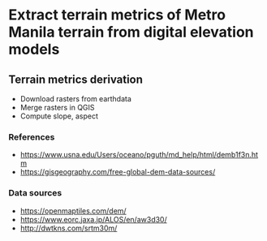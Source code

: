 # Extract terrain metrics of Metro Manila terrain from digital elevation models  

## Terrain metrics derivation
- Download rasters from earthdata
- Merge rasters in QGIS
- Compute slope, aspect

### References
- https://www.usna.edu/Users/oceano/pguth/md_help/html/demb1f3n.htm
- https://gisgeography.com/free-global-dem-data-sources/

### Data sources
- https://openmaptiles.com/dem/
- https://www.eorc.jaxa.jp/ALOS/en/aw3d30/
- http://dwtkns.com/srtm30m/